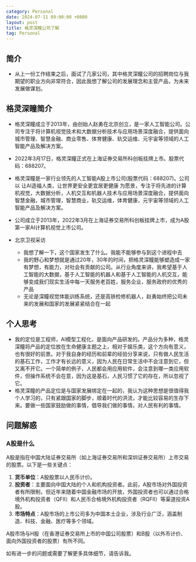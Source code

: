 ```yaml
---
category: Personal
date: 2024-07-11 09:00:00 +0800
layout: post
title: 格灵深瞳公司了解
tag: Personal
---
```


## 简介

+ 从上一份工作结束之后，面试了几家公司，其中格灵深瞳公司的招聘岗位与我期望的职业方向非常符合，因此我想了解公司的发展理念和主营产品，为未来发展做谋划。

## 格灵深瞳简介

+ 格灵深瞳成立于2013年，由创始人赵勇在北京创立，是一家人工智能公司。公司专注于将计算机视觉技术和大数据分析技术与应用场景深度融合，提供面向城市管理、智慧金融、商业零售、体育健康、轨交运维、元宇宙等领域的人工智能产品及解决方案。
+ 2022年3月17日，格灵深瞳正式在上海证券交易所科创板挂牌上市。股票代码：688207。

+ 格灵深瞳是一家行业领先的人工智能A股上市公司(股票代码：688207)。公司以 让AI造福人类，让世界更安全更宜居更健康 为愿景，专注于将先进的计算机视觉，大数据分析，人机交互和机器人技术与应用场景深度融合，提供面向智慧金融，城市管理，智慧商业，轨交运维，体育健康，元宇宙等领域的人工智能产品及解决方案。
+ 公司成立于2013年，2022年3月在上海证券交易所科创板挂牌上市，成为A股第一家AI计算机视觉上市公司。

+ 北京卫视采访
  + 我想了解一下，这个国家发生了什么。我能不能够参与到这个进程中去
  + 我的野心和梦想就是通过20年，30年的时间，把格灵深瞳能够塑造成一家有梦想，有能力，对社会有贡献的公司。从行业角度来讲，我希望基于人工智能的大数据，基于人工智能的机器人和基于人工智能的人机交互，能够变成我们现实生活中每一天服务老百姓，服务企业，服务政府的优秀的产品
  + 无论是深瞳视觉体能训练系统，还是高铁检修机器人，赵勇始终把公司未来的发展和国家的发展紧紧结合在一起

## 个人思考

+ 我的定位是工程师，AI模型工程化，是面向产品研发的。产品分为多种，格灵深瞳将产品的定位放在生命健康主题之上，相对于娱乐类，这个方向有意义，也有很好的前景。对于我自身的经历和前辈的经验分享来说，只有做人民生活的基石工作，工作才有长远的意义，因为人民在日常生活中不会注意到它，但又离不开它。一个简单的例子，人民都会用应用软件，会注意到哪一类应用软件，但操作系统不会在意，因为这是基石，人民习惯了它的存在，所以忽视了它。
+ 格灵深瞳的产品定位是与国家发展绑定在一起的，我认为这种思想是很值得我个人学习的，只有紧跟国家的脚步，顺着时代的洪流，才能比较容易的生存下来。要做一些国家鼓励做的事情，倡导我们做的事情，对人民有利的事情。

## 问题解惑

### A股是什么

A股是指在中国大陆证券交易所（如上海证券交易所和深圳证券交易所）上市交易的股票。以下是一些关键点：

1. **货币单位**：A股股票以人民币计价。
2. **投资者**：主要面向中国大陆的个人和机构投资者。此前，A股市场对外国投资者有所限制，但近年来随着中国金融市场的开放，外国投资者也可以通过合格境外机构投资者（QFII）和人民币合格境外机构投资者（RQFII）等渠道投资A股。
3. **市场特点**：A股市场的上市公司多为中国本土企业，涉及行业广泛，涵盖制造、科技、金融、医疗等多个领域。

A股市场与H股（在香港证券交易所上市的中国公司股票）和B股（以外币计价、面向外国投资者的股票）有所不同。

如有进一步的问题或需要了解更多具体细节，请告诉我。